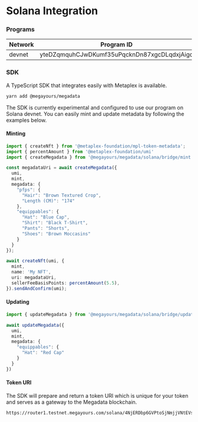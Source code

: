 # Solana Integration

### Programs

| Network | Program ID                                  |
| ------- | ------------------------------------------- |
| devnet  | yteDZqmquhCJwDKumf35uPqcknDn87xgcDLqdxjAigq |

### SDK

A TypeScript SDK that integrates easily with Metaplex is available.

```bash
yarn add @megayours/megadata
```

The SDK is currently experimental and configured to use our program on Solana devnet. You can easily mint and update metadata by following the examples below.

#### Minting

```typescript
import { createNft } from '@metaplex-foundation/mpl-token-metadata';
import { percentAmount } from '@metaplex-foundation/umi'
import { createMegadata } from '@megayours/megadata/solana/bridge/mint';

const megadataUri = await createMegadata({
  umi,
  mint,
  megadata: {
    "pfps": {
      "Hair": "Brown Textured Crop",
      "Length (CM)": "174"
    },
    "equippables": {
      "Hat": "Blue Cap",
      "Shirt": "Black T-Shirt",
      "Pants": "Shorts",
      "Shoes": "Brown Moccasins"
    }
  }
});

await createNft(umi, {
  mint,
  name: 'My NFT',
  uri: megadataUri,
  sellerFeeBasisPoints: percentAmount(5.5),
}).sendAndConfirm(umi);
```

#### Updating

```typescript
import { updateMegadata } from '@megayours/megadata/solana/bridge/update';

await updateMegadata({
  umi,
  mint,
  megadata: {
    "equippables": {
      "Hat": "Red Cap"
    }
  }
})
```

#### Token URI

The SDK will prepare and return a token URI which is unique for your token and serves as a gateway to the Megadata blockchain.&#x20;

```
https://router1.testnet.megayours.com/solana/4NjERDbp6GVPtoSjNmjjVNtEVscv67WGCPiVkFN9XW2i
```
